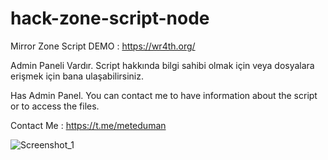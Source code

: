 # hack-zone-script-node
Mirror Zone Script
DEMO : https://wr4th.org/

Admin Paneli Vardır.
Script hakkında bilgi sahibi olmak için veya dosyalara erişmek için bana ulaşabilirsiniz.

Has Admin Panel.
You can contact me to have information about the script or to access the files.

Contact Me : https://t.me/meteduman

![Screenshot_1](https://github.com/meteduman/hack-zone-script-node/assets/75097084/e6f2ff9d-03d1-48c1-aa7e-49509ad66562)
